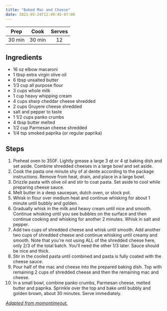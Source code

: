 ```yaml
---
title: "Baked Mac and Cheese"
date: 2021-05-24T12:49:45-07:00
---
```


| Prep   | Cook | Serves |
| :----: | :----: | :----: |
| 30 min | 30 min | 12 |

## Ingredients

- 16 oz elbow macaroni
- 1 tbsp extra virgin olive oil
- 6 tbsp unsalted butter
- 1/3 cup all purpose flour
- 3 cups whole milk
- 1 cup heavy whipping cream
- 4 cups sharp cheddar cheese shredded
- 2 cups Gruyere cheese shredded
- salt and pepper to taste
- 1 1/2 cups panko crumbs
- 4 tbsp butter melted
- 1/2 cup Parmesan cheese shredded
- 1/4 tsp smoked paprika (or regular paprika)

## Steps

1. Preheat oven to 350F. Lightly grease a large 3 qt or 4 qt baking dish and set aside. Combine shredded cheeses in a large bowl and set aside.
2. Cook the pasta one minute shy of al dente according to the package instructions. Remove from heat, drain, and place in a large bowl.
3. Drizzle pasta with olive oil and stir to coat pasta. Set aside to cool while preparing cheese sauce.
4. Melt butter in a deep saucepan, dutch oven, or stock pot.
5. Whisk in flour over medium heat and continue whisking for about 1 minute until bubbly and golden.
6. Gradually whisk in the milk and heavy cream until nice and smooth. Continue whisking until you see bubbles on the surface and then continue cooking and whisking for another 2 minutes. Whisk in salt and pepper.
8. Add two cups of shredded cheese and whisk until smooth. Add another two cups of shredded cheese and continue whisking until creamy and smooth. Note that you're not using ALL of the shredded cheese here, only 2/3 of the total batch. You'll need the other 1/3 later. Sauce should be nice and thick.
9. Stir in the cooled pasta until combined and pasta is fully coated with the cheese sauce.
10. Pour half of the mac and cheese into the prepared baking dish. Top with remaining 2 cups of shredded cheese and then the remaining mac and cheese.
11. In a small bowl, combine panko crumbs, Parmesan cheese, melted butter and paprika. Sprinkle over the top and bake until bubbly and golden brown, about 30 minutes. Serve immediately.

_[Adapted from momontimeout.](https://www.momontimeout.com/best-homemade-baked-mac-and-cheese-recipe/)_
